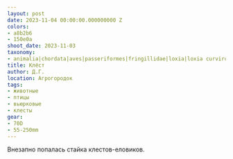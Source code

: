 ```yaml
---
layout: post
date: 2023-11-04 00:00:00.000000000 Z
colors:
- a8b2b6
- 150e0a
shoot_date: 2023-11-03
taxonomy:
- animalia|chordata|aves|passeriformes|fringillidae|loxia|loxia curvirostra
title: Клёст
author: Д.Г.
location: Агрогородок
tags:
- животные
- птицы
- вьюрковые
- клесты
gear:
- 70D
- 55-250mm
---
```

Внезапно попалась стайка клестов-еловиков.

